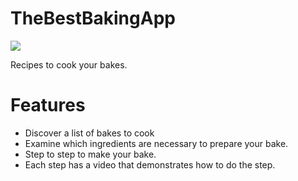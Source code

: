 # TheBestBakingApp
![](https://user-images.githubusercontent.com/4371214/30727298-66022954-9f1e-11e7-9044-9e2518b7f829.png)

Recipes to cook your bakes.

# Features
- Discover a list of bakes to cook
- Examine which ingredients are necessary to prepare your bake.
- Step to step to make your bake.
- Each step has a video that demonstrates how to do the step.
